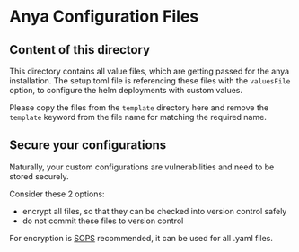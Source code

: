 # Anya Configuration Files
## Content of this directory
This directory contains all value files, which are getting passed for the anya installation. The setup.toml file is referencing these files with the `valuesFile` option, to configure the helm deployments with custom values.

Please copy the files from the `template` directory here and remove the `template` keyword from the file name for matching the required name.

## Secure your configurations
Naturally, your custom configurations are vulnerabilities and need to be stored securely.

Consider these 2 options:
- encrypt all files, so that they can be checked into version control safely
- do not commit these files to version control


For encryption is [SOPS](https://github.com/mozilla/sops) recommended, it can be used for all .yaml files.
